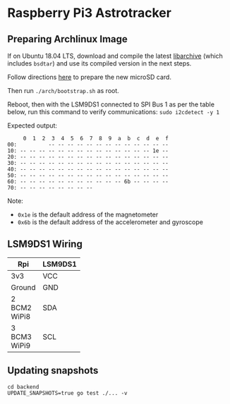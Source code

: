 # Raspberry Pi3 Astrotracker

## Preparing Archlinux Image

If on Ubuntu 18.04 LTS, download and compile the latest [libarchive](https://www.libarchive.de/) (which includes `bsdtar`) and use its compiled version in the next steps.

Follow directions [here](https://archlinuxarm.org/platforms/armv8/broadcom/raspberry-pi-3#installation) to prepare the new microSD card.

Then run `./arch/bootstrap.sh` as root.

Reboot, then with the LSM9DS1 connected to SPI Bus 1 as per the table below, run this command to verify communications: `sudo i2cdetect -y 1`

Expected output:

```
     0  1  2  3  4  5  6  7  8  9  a  b  c  d  e  f
00:          -- -- -- -- -- -- -- -- -- -- -- -- --
10: -- -- -- -- -- -- -- -- -- -- -- -- -- -- 1e --
20: -- -- -- -- -- -- -- -- -- -- -- -- -- -- -- --
30: -- -- -- -- -- -- -- -- -- -- -- -- -- -- -- --
40: -- -- -- -- -- -- -- -- -- -- -- -- -- -- -- --
50: -- -- -- -- -- -- -- -- -- -- -- -- -- -- -- --
60: -- -- -- -- -- -- -- -- -- -- -- 6b -- -- -- --
70: -- -- -- -- -- -- -- --
```

Note:

- `0x1e` is the default address of the magnetometer
- `0x6b` is the default address of the accelerometer and gyroscope

## LSM9DS1 Wiring

| Rpi                  | LSM9DS1 |
| -------------------- | ------- |
| 3v3                  | VCC     |
| Ground               | GND     |
| 2<br/>BCM2<br/>WiPi8 | SDA     |
| 3<br/>BCM3<br/>WiPi9 | SCL     |

## Updating snapshots

```
cd backend
UPDATE_SNAPSHOTS=true go test ./... -v
```

